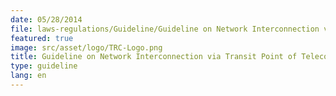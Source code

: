 ```yaml
---
date: 05/28/2014
file: laws-regulations/Guideline/Guideline on Network Interconnection via Transit Point of Telecom Cambodia.pdf
featured: true
image: src/asset/logo/TRC-Logo.png
title: Guideline on Network Interconnection via Transit Point of Telecom Cambodia
type: guideline
lang: en
---
```

